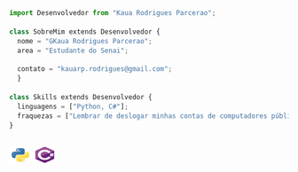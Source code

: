 
```python
import Desenvolvedor from "Kaua Rodrigues Parcerao";

class SobreMim extends Desenvolvedor {
  nome = "GKaua Rodrigues Parcerao";
  area = "Estudante do Senai";
  
  contato = "kauarp.rodrigues@gmail.com";
  }

class Skills extends Desenvolvedor {
  linguagens = ["Python, C#"];
  fraquezas = ["Lembrar de deslogar minhas contas de computadores públicos"];
}
```

<div style="display: inline_block"><br>
  <img align="center" alt="Python" height="30" width="40" src="https://github.com/devicons/devicon/blob/master/icons/python/python-original.svg">
  <img align="center" alt="CSharp" height="30" width="40" src="https://raw.githubusercontent.com/devicons/devicon/master/icons/CSharp/CSharp-original.svg">
</div>

##
